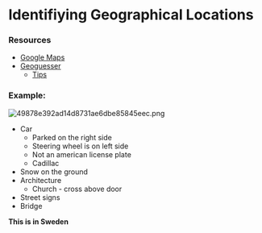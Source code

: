 # Identifiying Geographical Locations

### Resources
- [Google Maps](https://www.google.com/maps/)
- [Geoguesser](https://www.geoguessr.com/)
	- [Tips](https://somerandomstuff1.wordpress.com/2019/02/08/geoguessr-the-top-tips-tricks-and-techniques/)

### Example:
![49878e392ad14d8731ae6dbe85845eec.png](../../../../_resources/49878e392ad14d8731ae6dbe85845eec.png)
- Car
	- Parked on the right side
	- Steering wheel is on left side
	- Not an american license plate
	- Cadillac
- Snow on the ground
- Architecture
	- Church - cross above door
- Street signs
- Bridge

**This is in Sweden**